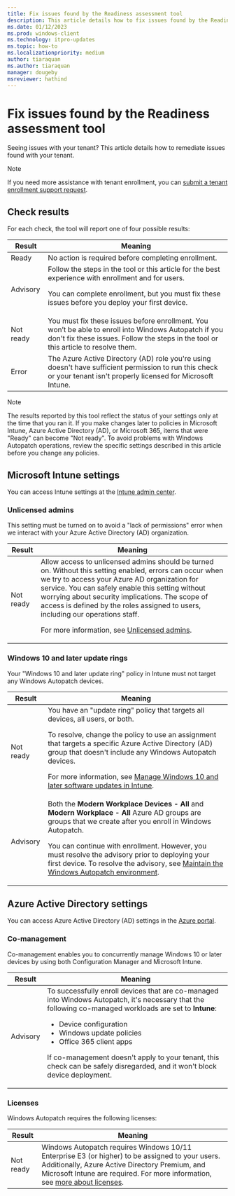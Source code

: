 ```yaml
---
title: Fix issues found by the Readiness assessment tool
description: This article details how to fix issues found by the Readiness assessment tool.
ms.date: 01/12/2023
ms.prod: windows-client
ms.technology: itpro-updates
ms.topic: how-to
ms.localizationpriority: medium
author: tiaraquan
ms.author: tiaraquan
manager: dougeby
msreviewer: hathind
---
```


# Fix issues found by the Readiness assessment tool

Seeing issues with your tenant? This article details how to remediate issues found with your tenant.

> [!NOTE]
> If you need more assistance with tenant enrollment, you can [submit a tenant enrollment support request](../prepare/windows-autopatch-enrollment-support-request.md).

## Check results

For each check, the tool will report one of four possible results:

| Result | Meaning |
| ----- | ----- |
| Ready | No action is required before completing enrollment. |
| Advisory | Follow the steps in the tool or this article for the best experience with enrollment and for users.<p><p>You can complete enrollment, but you must fix these issues before you deploy your first device. |
| Not ready | You must fix these issues before enrollment. You won’t be able to enroll into Windows Autopatch if you don't fix these issues. Follow the steps in the tool or this article to resolve them.  |
| Error | The Azure Active Directory (AD) role you're using doesn't have sufficient permission to run this check or your tenant isn't properly licensed for Microsoft Intune. |

> [!NOTE]
> The results reported by this tool reflect the status of your settings only at the time that you ran it. If you make changes later to policies in Microsoft Intune, Azure Active Directory (AD), or Microsoft 365, items that were "Ready" can become "Not ready". To avoid problems with Windows Autopatch operations, review the specific settings described in this article before you change any policies.

## Microsoft Intune settings

You can access Intune settings at the [Intune admin center](https://go.microsoft.com/fwlink/?linkid=2109431).

### Unlicensed admins

This setting must be turned on to avoid a "lack of permissions" error when we interact with your Azure Active Directory (AD) organization.

| Result | Meaning |
| ----- | ----- |
| Not ready | Allow access to unlicensed admins should be turned on. Without this setting enabled, errors can occur when we try to access your Azure AD organization for service. You can safely enable this setting without worrying about security implications. The scope of access is defined by the roles assigned to users, including our operations staff.<p><p>For more information, see [Unlicensed admins](/mem/intune/fundamentals/unlicensed-admins). |

### Windows 10 and later update rings

Your "Windows 10 and later update ring" policy in Intune must not target any Windows Autopatch devices.

| Result | Meaning |
| ----- | ----- |
| Not ready | You have an "update ring" policy that targets all devices, all users, or both.<p>To resolve, change the policy to use an assignment that targets a specific Azure Active Directory (AD) group that doesn't include any Windows Autopatch devices.</p><p>For more information, see [Manage Windows 10 and later software updates in Intune](/mem/intune/protect/windows-update-for-business-configure).</p> |
| Advisory | Both the **Modern Workplace Devices - All** and **Modern Workplace - All** Azure AD groups are groups that we create after you enroll in Windows Autopatch.<p>You can continue with enrollment. However, you must resolve the advisory prior to deploying your first device. To resolve the advisory, see [Maintain the Windows Autopatch environment](../operate/windows-autopatch-maintain-environment.md).</p>|

## Azure Active Directory settings

You can access Azure Active Directory (AD) settings in the [Azure portal](https://portal.azure.com/).

### Co-management

Co-management enables you to concurrently manage Windows 10 or later devices by using both Configuration Manager and Microsoft Intune.

| Result | Meaning |
| ----- | ----- |
| Advisory | To successfully enroll devices that are co-managed into Windows Autopatch, it's necessary that the following co-managed workloads are set to **Intune**:<ul><li>Device configuration</li><li>Windows update policies</li><li>Office 365 client apps</li></ul><p>If co-management doesn't apply to your tenant, this check can be safely disregarded, and it won't block device deployment.</p> |

### Licenses

Windows Autopatch requires the following licenses:

| Result | Meaning |
| ----- | ----- |
| Not ready | Windows Autopatch requires Windows 10/11 Enterprise E3 (or higher) to be assigned to your users. Additionally, Azure Active Directory Premium, and Microsoft Intune are required. For more information, see [more about licenses](../prepare/windows-autopatch-prerequisites.md#more-about-licenses). |
